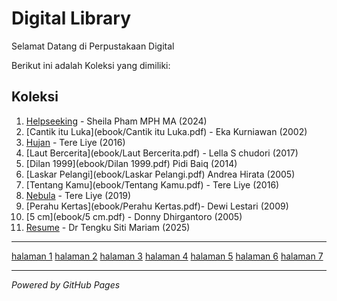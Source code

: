 # Digital Library
Selamat Datang di Perpustakaan Digital

Berikut ini adalah Koleksi yang dimiliki:

## Koleksi

1. [Helpseeking](ebook/Helpseeking.pdf) - Sheila Pham MPH MA (2024)
2. [Cantik itu Luka](ebook/Cantik itu Luka.pdf) - Eka Kurniawan (2002)
3. [Hujan](ebook/Hujan.pdf) - Tere Liye (2016)
4. [Laut Bercerita](ebook/Laut Bercerita.pdf) - Lella S chudori (2017)
5. [Dilan 1999](ebook/Dilan 1999.pdf) Pidi Baiq (2014)
6. [Laskar Pelangi](ebook/Laskar Pelangi.pdf) Andrea Hirata (2005)
7. [Tentang Kamu](ebook/Tentang Kamu.pdf) - Tere Liye (2016)
8. [Nebula](ebook/Nebula.pdf) - Tere Liye (2019)
9. [Perahu Kertas](ebook/Perahu Kertas.pdf)- Dewi Lestari (2009)
10. [5 cm](ebook/5 cm.pdf) - Donny Dhirgantoro (2005)
11. [Resume](ebook/Resume.pdf) - Dr Tengku Siti Mariam (2025)
---

<a href="webti/halaman1.html"> halaman 1</a>
<a href="webti/halaman2.html"> halaman 2</a>
<a href="webti/halaman3.html"> halaman 3</a>
<a href="webti/halaman4.html"> halaman 4</a>
<a href="webti/halaman5.html"> halaman 5</a>
<a href="webti/halaman6.html"> halaman 6</a>
<a href="webti/halaman7.html"> halaman 7</a>


---
*Powered by GitHub Pages* 
